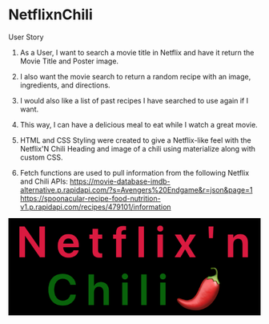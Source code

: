 # NetflixnChili
User Story
1. As a User, I want to search a movie title in Netflix and have it return the Movie Title and Poster image.
2. I also want the movie search to return a random recipe with an image, ingredients, and directions.
3. I would also like a list of past recipes I have searched to use again if I want.
4. This way, I can have a delicious meal to eat while I watch a great movie.

1. HTML and CSS Styling were created to give a Netflix-like feel with the Netflix'N Chili Heading and image of a chili using materialize along with custom CSS.

2. Fetch functions are used to pull information from the following Netflix and Chili APIs:
https://movie-database-imdb-alternative.p.rapidapi.com/?s=Avengers%20Endgame&r=json&page=1
https://spoonacular-recipe-food-nutrition-v1.p.rapidapi.com/recipes/479101/information

<a href="https://funnygeeky.github.io/work-day-scheduler/">
<img src="./assets/images/pg-hdg-title.png" alt="Netflix N' Chili" page title">
</a>



